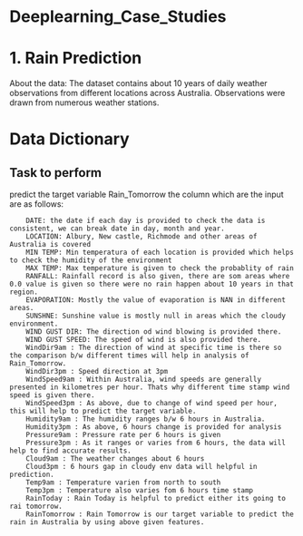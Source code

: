 # Deeplearning_Case_Studies

# 1. Rain Prediction
About the data:
The dataset contains about 10 years of daily weather observations from different locations across Australia. Observations were drawn from numerous weather stations.
# Data Dictionary
## Task to perform
predict the target variable Rain_Tomorrow the column which are the input are as follows:

        DATE: the date if each day is provided to check the data is consistent, we can break date in day, month and year.
        LOCATION: Albury, New castle, Richmode and other areas of Australia is covered
        MIN TEMP: Min temperatura of each location is provided which helps to check the humidity of the environment
        MAX TEMP: Max temperature is given to check the probablity of rain
        RANFALL: Rainfall record is also given, there are som areas where 0.0 value is given so there were no rain happen about 10 years in that region.
        EVAPORATION: Mostly the value of evaporation is NAN in different areas.
        SUNSHNE: Sunshine value is mostly null in areas which the cloudy environment.
        WIND GUST DIR: The direction od wind blowing is provided there.
        WIND GUST SPEED: The speed of wind is also provided there.
        WindDir9am : The direction of wind at specific time is there so the comparison b/w different times will help in analysis of Rain_Tomorrow.
        WindDir3pm : Speed direction at 3pm
        WindSpeed9am : Within Australia, wind speeds are generally presented in kilometres per hour. Thats why different time stamp wind speed is given there.
        WindSpeed3pm : As above, due to change of wind speed per hour, this will help to predict the target variable.
        Humidity9am : The humidity ranges b/w 6 hours in Australia.
        Humidity3pm : As above, 6 hours change is provided for analysis
        Pressure9am : Pressure rate per 6 hours is given
        Pressure3pm : As it ranges or varies from 6 hours, the data will help to find accurate results.
        Cloud9am : The weather changes about 6 hours
        Cloud3pm : 6 hours gap in cloudy env data will helpful in prediction.
        Temp9am : Temperature varien from north to south
        Temp3pm : Temperature also varies fom 6 hours time stamp
        RainToday : Rain Today is helpful to predict either its going to rai tomorrow.
        RainTomorrow : Rain Tomorrow is our target variable to predict the rain in Australia by using above given features.
